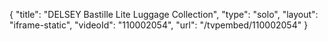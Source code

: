 {
    "title": "DELSEY Bastille Lite Luggage Collection",
    "type": "solo",
    "layout": "iframe-static",
    "videoId": "110002054",
    "url": "\/tvpembed\/110002054"
}